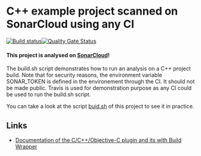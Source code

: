 # C++ example project scanned on SonarCloud using any CI

[![Build status](https://travis-ci.org/SonarSource/sonarcloud_example_cpp-automake-linux-otherci.svg?branch=master)](https://travis-ci.org/SonarSource/sonarcloud_example_cpp-automake-linux-otherci)[![Quality Gate Status](https://sonarcloud.io/api/project_badges/measure?project=sonarcloud_example_cpp-automake-linux-otherci&metric=alert_status)](https://sonarcloud.io/dashboard?id=sonarcloud_example_cpp-automake-linux-otherci)

#### This project is analysed on [SonarCloud](https://sonarcloud.io)!

The build.sh script demonstrates how to run an analysis on a C++ project build.
Note that for security reasons, the environment variable SONAR_TOKEN is defined in the environement through the CI. It should not be made public.
Travis is used for demonstration purpose as any CI could be used to run the build.sh script.

You can take a look at the script
[buid.sh](https://github.com/SonarSource/sonarcloud_example_cpp-automake-linux-otherci/blob/master/build.sh)
of this project to see it in practice.

## Links
- [Documentation of the C/C++/Objective-C plugin and its with Build Wrapper](http://docs.sonarqube.org/x/pwAv)

